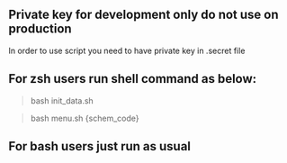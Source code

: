 <h2><b> Private key for development only do not use on production </b></h2>
In order to use script you need to have private key in .secret file

## For zsh users run shell command as below:

> bash init_data.sh 

> bash menu.sh {schem_code} 

## For bash users just run as usual